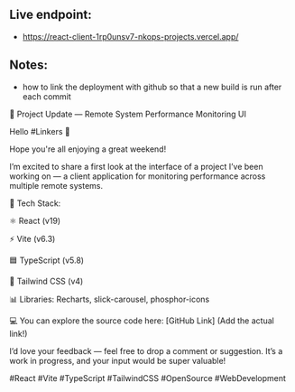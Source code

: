 ## Live endpoint:
- https://react-client-1rp0unsv7-nkops-projects.vercel.app/

## Notes:
- how to link the deployment with github so that a new build is run after each commit

🚀 Project Update — Remote System Performance Monitoring UI

Hello #Linkers 👋

Hope you're all enjoying a great weekend!

I’m excited to share a first look at the interface of a project I’ve been working on — a client application for monitoring performance across multiple remote systems.

🔧 Tech Stack:

⚛️ React (v19)

⚡ Vite (v6.3)

🟦 TypeScript (v5.8)

🎨 Tailwind CSS (v4)

📊 Libraries: Recharts, slick-carousel, phosphor-icons

💻 You can explore the source code here: [GitHub Link]
(Add the actual link!)

I’d love your feedback — feel free to drop a comment or suggestion. It’s a work in progress, and your input would be super valuable!

#React #Vite #TypeScript #TailwindCSS #OpenSource #WebDevelopment
